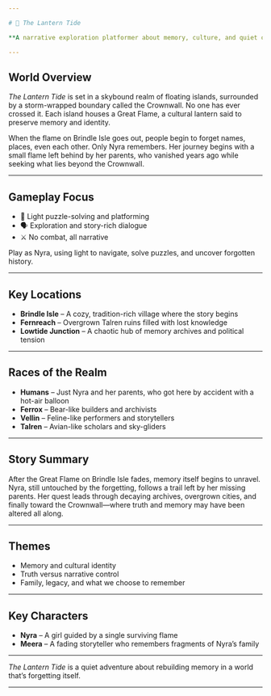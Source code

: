 ```yaml
---

# 🌌 The Lantern Tide

**A narrative exploration platformer about memory, culture, and quiet courage.**

---
```


## World Overview

*The Lantern Tide* is set in a skybound realm of floating islands, surrounded by a storm-wrapped boundary called the Crownwall. No one has ever crossed it. Each island houses a Great Flame, a cultural lantern said to preserve memory and identity.

When the flame on Brindle Isle goes out, people begin to forget names, places, even each other. Only Nyra remembers. Her journey begins with a small flame left behind by her parents, who vanished years ago while seeking what lies beyond the Crownwall.

---

## Gameplay Focus

* 🧩 Light puzzle-solving and platforming
* 🗣️ Exploration and story-rich dialogue
* ⚔️ No combat, all narrative

Play as Nyra, using light to navigate, solve puzzles, and uncover forgotten history.

---

## Key Locations

* **Brindle Isle** – A cozy, tradition-rich village where the story begins
* **Fernreach** – Overgrown Talren ruins filled with lost knowledge
* **Lowtide Junction** – A chaotic hub of memory archives and political tension

---

## Races of the Realm

* **Humans** – Just Nyra and her parents, who got here by accident with a hot-air balloon
* **Ferrox** – Bear-like builders and archivists
* **Vellin** – Feline-like performers and storytellers
* **Talren** – Avian-like scholars and sky-gliders

---

## Story Summary

After the Great Flame on Brindle Isle fades, memory itself begins to unravel. Nyra, still untouched by the forgetting, follows a trail left by her missing parents. Her quest leads through decaying archives, overgrown cities, and finally toward the Crownwall—where truth and memory may have been altered all along.

---

## Themes

* Memory and cultural identity
* Truth versus narrative control
* Family, legacy, and what we choose to remember

---

## Key Characters

* **Nyra** – A girl guided by a single surviving flame
* **Meera** – A fading storyteller who remembers fragments of Nyra’s family

---

*The Lantern Tide* is a quiet adventure about rebuilding memory in a world that’s forgetting itself.

---


